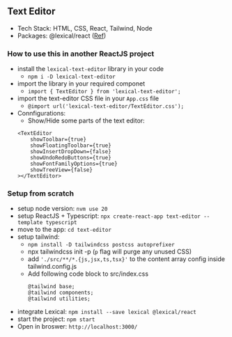 ## Text Editor

- Tech Stack: HTML, CSS, React, Tailwind, Node
- Packages: @lexical/react ([Ref](https://lexical.dev/docs/intro))

### How to use this in another ReactJS project
- install the `lexical-text-editor` library in your code
    - `npm i -D lexical-text-editor`
- import the library in your required componet
    - `import { TextEditor } from 'lexical-text-editor';`
- import the text-editor CSS file in your `App.css` file
    - `@import url('lexical-text-editor/TextEditor.css');`
- Connfigurations:
    - Show/Hide some parts of the text editor:
    ```
    <TextEditor
        showToolbar={true}
        showFloatingToolbar={true}
        showInsertDropDown={false}
        showUndoRedoButtons={true}
        showFontFamilyOptions={true}
        showTreeView={false}
    ></TextEditor>
    ```

### Setup from scratch

- setup node version: `nvm use 20`
- setup ReactJS + Typescript: `npx create-react-app text-editor --template typescript`
- move to the app: `cd text-editor`
- setup tailwind:
    - `npm install -D tailwindcss postcss autoprefixer`
    - npx tailwindcss init -p (`p` flag will purge any unused CSS)
    - add `'./src/**/*.{js,jsx,ts,tsx}'` to the content array config inside tailwind.config.js
    - Add following code block to src/index.css
        ```
        @tailwind base;
        @tailwind components;
        @tailwind utilities;
        ```
- integrate Lexical: `npm install --save lexical @lexical/react`
- start the project: `npm start`
- Open in broswer: `http://localhost:3000/`